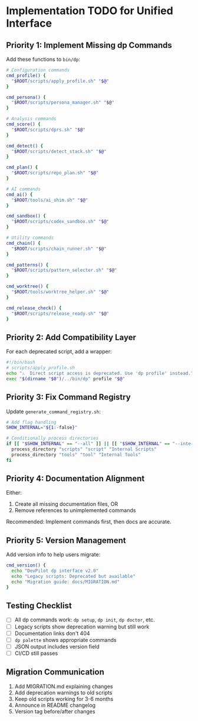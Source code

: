 # Implementation TODO for Unified Interface

## Priority 1: Implement Missing dp Commands

Add these functions to `bin/dp`:

```bash
# Configuration commands
cmd_profile() {
  "$ROOT/scripts/apply_profile.sh" "$@"
}

cmd_persona() {
  "$ROOT/scripts/persona_manager.sh" "$@"
}

# Analysis commands
cmd_score() {
  "$ROOT/scripts/dprs.sh" "$@"
}

cmd_detect() {
  "$ROOT/scripts/detect_stack.sh" "$@"
}

cmd_plan() {
  "$ROOT/scripts/repo_plan.sh" "$@"
}

# AI commands
cmd_ai() {
  "$ROOT/tools/ai_shim.sh" "$@"
}

cmd_sandbox() {
  "$ROOT/scripts/codex_sandbox.sh" "$@"
}

# Utility commands
cmd_chain() {
  "$ROOT/scripts/chain_runner.sh" "$@"
}

cmd_patterns() {
  "$ROOT/scripts/pattern_selector.sh" "$@"
}

cmd_worktree() {
  "$ROOT/tools/worktree_helper.sh" "$@"
}

cmd_release_check() {
  "$ROOT/scripts/release_ready.sh" "$@"
}
```

## Priority 2: Add Compatibility Layer

For each deprecated script, add a wrapper:

```bash
#!/bin/bash
# scripts/apply_profile.sh
echo "⚠️  Direct script access is deprecated. Use 'dp profile' instead." >&2
exec "$(dirname "$0")/../bin/dp" profile "$@"
```

## Priority 3: Fix Command Registry

Update `generate_command_registry.sh`:

```bash
# Add flag handling
SHOW_INTERNAL="${1:-false}"

# Conditionally process directories
if [[ "$SHOW_INTERNAL" == "--all" ]] || [[ "$SHOW_INTERNAL" == "--internal" ]]; then
  process_directory "scripts" "script" "Internal Scripts"
  process_directory "tools" "tool" "Internal Tools"
fi
```

## Priority 4: Documentation Alignment

Either:

1. Create all missing documentation files, OR
2. Remove references to unimplemented commands

Recommended: Implement commands first, then docs are accurate.

## Priority 5: Version Management

Add version info to help users migrate:

```bash
cmd_version() {
  echo "DevPilot dp interface v2.0"
  echo "Legacy scripts: Deprecated but available"
  echo "Migration guide: docs/MIGRATION.md"
}
```

## Testing Checklist

- [ ] All dp commands work: `dp setup`, `dp init`, `dp doctor`, etc.
- [ ] Legacy scripts show deprecation warning but still work
- [ ] Documentation links don't 404
- [ ] `dp palette` shows appropriate commands
- [ ] JSON output includes version field
- [ ] CI/CD still passes

## Migration Communication

1. Add MIGRATION.md explaining changes
2. Add deprecation warnings to old scripts
3. Keep old scripts working for 3-6 months
4. Announce in README changelog
5. Version tag before/after changes
